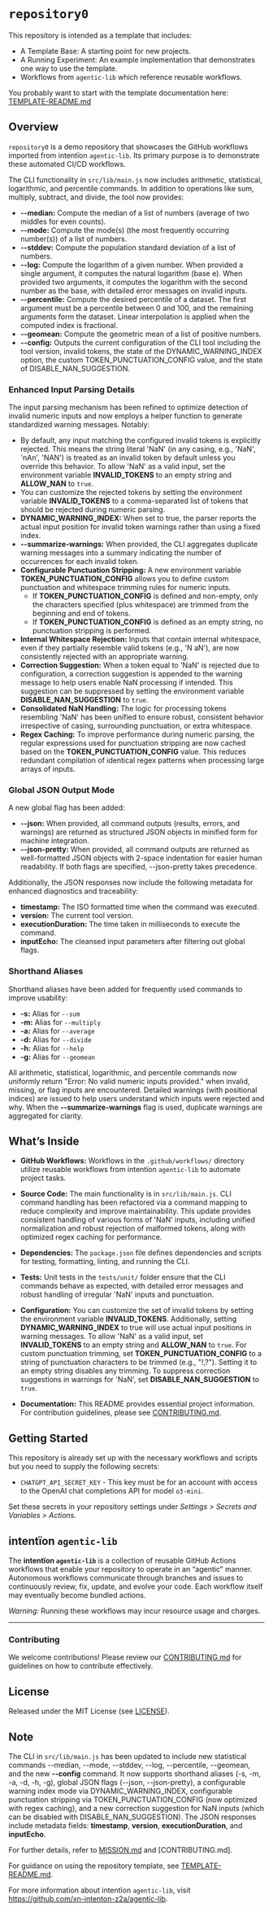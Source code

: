 # `repository0`

This repository is intended as a template that includes:
* A Template Base: A starting point for new projects.
* A Running Experiment: An example implementation that demonstrates one way to use the template.
* Workflows from `agentic‑lib` which reference reusable workflows.

You probably want to start with the template documentation here: [TEMPLATE-README.md](https://github.com/xn-intenton-z2a/agentic-lib/blob/main/TEMPLATE-README.md)

## Overview
`repository0` is a demo repository that showcases the GitHub workflows imported from intentïon `agentic‑lib`. Its primary purpose is to demonstrate these automated CI/CD workflows.

The CLI functionality in `src/lib/main.js` now includes arithmetic, statistical, logarithmic, and percentile commands. In addition to operations like sum, multiply, subtract, and divide, the tool now provides:

- **--median:** Compute the median of a list of numbers (average of two middles for even counts).
- **--mode:** Compute the mode(s) (the most frequently occurring number(s)) of a list of numbers.
- **--stddev:** Compute the population standard deviation of a list of numbers.
- **--log:** Compute the logarithm of a given number. When provided a single argument, it computes the natural logarithm (base e). When provided two arguments, it computes the logarithm with the second number as the base, with detailed error messages on invalid inputs.
- **--percentile:** Compute the desired percentile of a dataset. The first argument must be a percentile between 0 and 100, and the remaining arguments form the dataset. Linear interpolation is applied when the computed index is fractional.
- **--geomean:** Compute the geometric mean of a list of positive numbers.
- **--config:** Outputs the current configuration of the CLI tool including the tool version, invalid tokens, the state of the DYNAMIC_WARNING_INDEX option, the custom TOKEN_PUNCTUATION_CONFIG value, and the state of DISABLE_NAN_SUGGESTION.

### Enhanced Input Parsing Details
The input parsing mechanism has been refined to optimize detection of invalid numeric inputs and now employs a helper function to generate standardized warning messages. Notably:
- By default, any input matching the configured invalid tokens is explicitly rejected. This means the string literal 'NaN' (in any casing, e.g., 'NaN', 'nAn', 'NAN') is treated as an invalid token by default unless you override this behavior. To allow 'NaN' as a valid input, set the environment variable **INVALID_TOKENS** to an empty string and **ALLOW_NAN** to `true`.
- You can customize the rejected tokens by setting the environment variable **INVALID_TOKENS** to a comma-separated list of tokens that should be rejected during numeric parsing.
- **DYNAMIC_WARNING_INDEX:** When set to true, the parser reports the actual input position for invalid token warnings rather than using a fixed index.
- **--summarize-warnings:** When provided, the CLI aggregates duplicate warning messages into a summary indicating the number of occurrences for each invalid token.
- **Configurable Punctuation Stripping:** A new environment variable **TOKEN_PUNCTUATION_CONFIG** allows you to define custom punctuation and whitespace trimming rules for numeric inputs.
  - If **TOKEN_PUNCTUATION_CONFIG** is defined and non-empty, only the characters specified (plus whitespace) are trimmed from the beginning and end of tokens.
  - If **TOKEN_PUNCTUATION_CONFIG** is defined as an empty string, no punctuation stripping is performed.
- **Internal Whitespace Rejection:** Inputs that contain internal whitespace, even if they partially resemble valid tokens (e.g., 'N aN'), are now consistently rejected with an appropriate warning.
- **Correction Suggestion:** When a token equal to 'NaN' is rejected due to configuration, a correction suggestion is appended to the warning message to help users enable NaN processing if intended. This suggestion can be suppressed by setting the environment variable **DISABLE_NAN_SUGGESTION** to `true`.
- **Consolidated NaN Handling:** The logic for processing tokens resembling 'NaN' has been unified to ensure robust, consistent behavior irrespective of casing, surrounding punctuation, or extra whitespace.
- **Regex Caching:** To improve performance during numeric parsing, the regular expressions used for punctuation stripping are now cached based on the **TOKEN_PUNCTUATION_CONFIG** value. This reduces redundant compilation of identical regex patterns when processing large arrays of inputs.

### Global JSON Output Mode
A new global flag has been added:
- **--json:** When provided, all command outputs (results, errors, and warnings) are returned as structured JSON objects in minified form for machine integration.
- **--json-pretty:** When provided, all command outputs are returned as well-formatted JSON objects with 2-space indentation for easier human readability. If both flags are specified, --json-pretty takes precedence.

Additionally, the JSON responses now include the following metadata for enhanced diagnostics and traceability:
- **timestamp:** The ISO formatted time when the command was executed.
- **version:** The current tool version.
- **executionDuration:** The time taken in milliseconds to execute the command.
- **inputEcho:** The cleansed input parameters after filtering out global flags.

### Shorthand Aliases
Shorthand aliases have been added for frequently used commands to improve usability:
- **-s:** Alias for `--sum`
- **-m:** Alias for `--multiply`
- **-a:** Alias for `--average`
- **-d:** Alias for `--divide`
- **-h:** Alias for `--help`
- **-g:** Alias for `--geomean`

All arithmetic, statistical, logarithmic, and percentile commands now uniformly return "Error: No valid numeric inputs provided." when invalid, missing, or flag inputs are encountered. Detailed warnings (with positional indices) are issued to help users understand which inputs were rejected and why. When the **--summarize-warnings** flag is used, duplicate warnings are aggregated for clarity.

## What’s Inside

- **GitHub Workflows:**
  Workflows in the `.github/workflows/` directory utilize reusable workflows from intentïon `agentic‑lib` to automate project tasks.

- **Source Code:**
  The main functionality is in `src/lib/main.js`. CLI command handling has been refactored via a command mapping to reduce complexity and improve maintainability. This update provides consistent handling of various forms of 'NaN' inputs, including unified normalization and robust rejection of malformed tokens, along with optimized regex caching for performance.

- **Dependencies:**
  The `package.json` file defines dependencies and scripts for testing, formatting, linting, and running the CLI.

- **Tests:**
  Unit tests in the `tests/unit/` folder ensure that the CLI commands behave as expected, with detailed error messages and robust handling of irregular 'NaN' inputs and punctuation.

- **Configuration:**
  You can customize the set of invalid tokens by setting the environment variable **INVALID_TOKENS**. Additionally, setting **DYNAMIC_WARNING_INDEX** to true will use actual input positions in warning messages. To allow 'NaN' as a valid input, set **INVALID_TOKENS** to an empty string and **ALLOW_NAN** to `true`.
  For custom punctuation trimming, set **TOKEN_PUNCTUATION_CONFIG** to a string of punctuation characters to be trimmed (e.g., "!,?"). Setting it to an empty string disables any trimming.
  To suppress correction suggestions in warnings for 'NaN', set **DISABLE_NAN_SUGGESTION** to `true`.

- **Documentation:**
  This README provides essential project information. For contribution guidelines, please see [CONTRIBUTING.md](./CONTRIBUTING.md).

## Getting Started

This repository is already set up with the necessary workflows and scripts but you need to supply the following secrets:
- `CHATGPT_API_SECRET_KEY` - This key must be for an account with access to the OpenAI chat completions API for model `o3-mini`.

Set these secrets in your repository settings under *Settings > Secrets and Variables > Actions*.

## intentïon `agentic‑lib`

The **intentïon `agentic‑lib`** is a collection of reusable GitHub Actions workflows that enable your repository to operate in an “agentic” manner. Autonomous workflows communicate through branches and issues to continuously review, fix, update, and evolve your code. Each workflow itself may eventually become bundled actions.

*Warning:* Running these workflows may incur resource usage and charges.

---

### Contributing

We welcome contributions! Please review our [CONTRIBUTING.md](./CONTRIBUTING.md) for guidelines on how to contribute effectively.

## License

Released under the MIT License (see [LICENSE](./LICENSE)).

## Note

The CLI in `src/lib/main.js` has been updated to include new statistical commands --median, --mode, --stddev, --log, --percentile, --geomean, and the new **--config** command. It now supports shorthand aliases (-s, -m, -a, -d, -h, -g), global JSON flags (--json, --json-pretty), a configurable warning index mode via DYNAMIC_WARNING_INDEX, configurable punctuation stripping via TOKEN_PUNCTUATION_CONFIG (now optimized with regex caching), and a new correction suggestion for NaN inputs (which can be disabled with DISABLE_NAN_SUGGESTION). The JSON responses include metadata fields: **timestamp**, **version**, **executionDuration**, and **inputEcho**.

For further details, refer to [MISSION.md](./MISSION.md) and [CONTRIBUTING.md].

For guidance on using the repository template, see [TEMPLATE-README.md](https://github.com/xn-intenton-z2a/agentic-lib/blob/main/TEMPLATE-README.md).

For more information about intentïon `agentic‑lib`, visit https://github.com/xn-intenton-z2a/agentic-lib.
